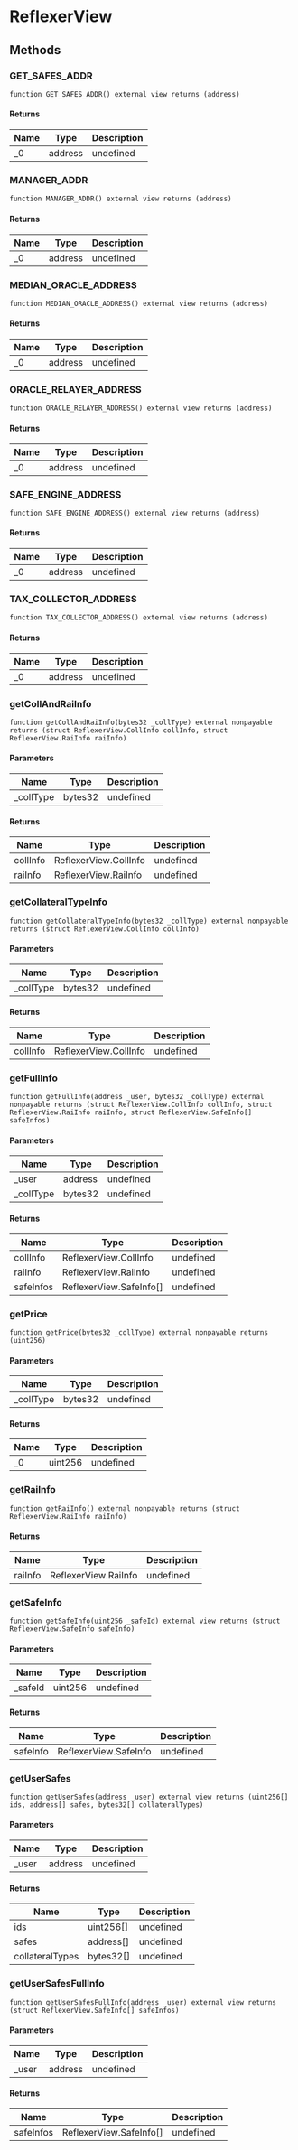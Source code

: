 # ReflexerView









## Methods

### GET_SAFES_ADDR

```solidity
function GET_SAFES_ADDR() external view returns (address)
```






#### Returns

| Name | Type | Description |
|---|---|---|
| _0 | address | undefined

### MANAGER_ADDR

```solidity
function MANAGER_ADDR() external view returns (address)
```






#### Returns

| Name | Type | Description |
|---|---|---|
| _0 | address | undefined

### MEDIAN_ORACLE_ADDRESS

```solidity
function MEDIAN_ORACLE_ADDRESS() external view returns (address)
```






#### Returns

| Name | Type | Description |
|---|---|---|
| _0 | address | undefined

### ORACLE_RELAYER_ADDRESS

```solidity
function ORACLE_RELAYER_ADDRESS() external view returns (address)
```






#### Returns

| Name | Type | Description |
|---|---|---|
| _0 | address | undefined

### SAFE_ENGINE_ADDRESS

```solidity
function SAFE_ENGINE_ADDRESS() external view returns (address)
```






#### Returns

| Name | Type | Description |
|---|---|---|
| _0 | address | undefined

### TAX_COLLECTOR_ADDRESS

```solidity
function TAX_COLLECTOR_ADDRESS() external view returns (address)
```






#### Returns

| Name | Type | Description |
|---|---|---|
| _0 | address | undefined

### getCollAndRaiInfo

```solidity
function getCollAndRaiInfo(bytes32 _collType) external nonpayable returns (struct ReflexerView.CollInfo collInfo, struct ReflexerView.RaiInfo raiInfo)
```





#### Parameters

| Name | Type | Description |
|---|---|---|
| _collType | bytes32 | undefined

#### Returns

| Name | Type | Description |
|---|---|---|
| collInfo | ReflexerView.CollInfo | undefined
| raiInfo | ReflexerView.RaiInfo | undefined

### getCollateralTypeInfo

```solidity
function getCollateralTypeInfo(bytes32 _collType) external nonpayable returns (struct ReflexerView.CollInfo collInfo)
```





#### Parameters

| Name | Type | Description |
|---|---|---|
| _collType | bytes32 | undefined

#### Returns

| Name | Type | Description |
|---|---|---|
| collInfo | ReflexerView.CollInfo | undefined

### getFullInfo

```solidity
function getFullInfo(address _user, bytes32 _collType) external nonpayable returns (struct ReflexerView.CollInfo collInfo, struct ReflexerView.RaiInfo raiInfo, struct ReflexerView.SafeInfo[] safeInfos)
```





#### Parameters

| Name | Type | Description |
|---|---|---|
| _user | address | undefined
| _collType | bytes32 | undefined

#### Returns

| Name | Type | Description |
|---|---|---|
| collInfo | ReflexerView.CollInfo | undefined
| raiInfo | ReflexerView.RaiInfo | undefined
| safeInfos | ReflexerView.SafeInfo[] | undefined

### getPrice

```solidity
function getPrice(bytes32 _collType) external nonpayable returns (uint256)
```





#### Parameters

| Name | Type | Description |
|---|---|---|
| _collType | bytes32 | undefined

#### Returns

| Name | Type | Description |
|---|---|---|
| _0 | uint256 | undefined

### getRaiInfo

```solidity
function getRaiInfo() external nonpayable returns (struct ReflexerView.RaiInfo raiInfo)
```






#### Returns

| Name | Type | Description |
|---|---|---|
| raiInfo | ReflexerView.RaiInfo | undefined

### getSafeInfo

```solidity
function getSafeInfo(uint256 _safeId) external view returns (struct ReflexerView.SafeInfo safeInfo)
```





#### Parameters

| Name | Type | Description |
|---|---|---|
| _safeId | uint256 | undefined

#### Returns

| Name | Type | Description |
|---|---|---|
| safeInfo | ReflexerView.SafeInfo | undefined

### getUserSafes

```solidity
function getUserSafes(address _user) external view returns (uint256[] ids, address[] safes, bytes32[] collateralTypes)
```





#### Parameters

| Name | Type | Description |
|---|---|---|
| _user | address | undefined

#### Returns

| Name | Type | Description |
|---|---|---|
| ids | uint256[] | undefined
| safes | address[] | undefined
| collateralTypes | bytes32[] | undefined

### getUserSafesFullInfo

```solidity
function getUserSafesFullInfo(address _user) external view returns (struct ReflexerView.SafeInfo[] safeInfos)
```





#### Parameters

| Name | Type | Description |
|---|---|---|
| _user | address | undefined

#### Returns

| Name | Type | Description |
|---|---|---|
| safeInfos | ReflexerView.SafeInfo[] | undefined




